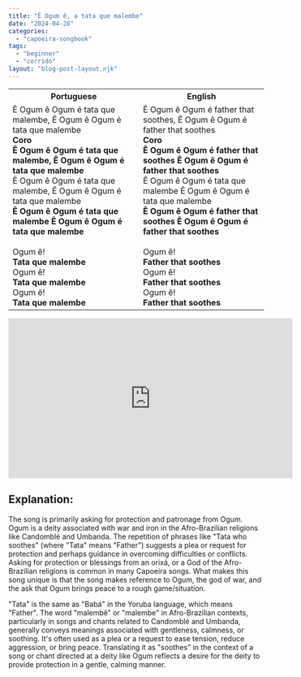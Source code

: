 ```yaml
---
title: "Ê Ogum ê, a tata que malembe"
date: "2024-04-28"
categories: 
  - "capoeira-songbook"
tags: 
  - "beginner"
  - "corrido"
layout: "blog-post-layout.njk"
---
```


<table class="capoeira-table">
    <tr class="header-row">
        <th>Portuguese</th>
        <th>English</th>
    </tr>
    <tr>
        <td>Ê Ogum ê Ogum é tata que malembe, Ê Ogum ê Ogum é tata que malembe<br>
<strong>Coro<br>
Ê Ogum ê Ogum é tata que malembe, Ê Ogum ê Ogum é tata que malembe</strong><br>
Ê Ogum ê Ogum é tata que malembe, Ê Ogum ê Ogum é tata que malembe<br>
<strong>Ê Ogum ê Ogum é tata que malembe Ê Ogum ê Ogum é tata que malembe</strong><br>
<br>
Ogum ê!<br>
<strong>Tata que malembe</strong><br>
Ogum ê!<br>
<strong>Tata que malembe</strong><br>
Ogum ê!<br>
<strong>Tata que malembe</strong></td>
        <td>Ê Ogum ê Ogum é father that soothes, Ê Ogum ê Ogum é father that soothes<br>
<strong>Coro<br>
Ê Ogum ê Ogum é father that soothes Ê Ogum ê Ogum é father that soothes</strong><br>
Ê Ogum ê Ogum é tata que malembe Ê Ogum ê Ogum é tata que malembe<br>
<strong>Ê Ogum ê Ogum é father that soothes Ê Ogum ê Ogum é father that soothes</strong><br>
<br>
Ogum ê!<br>
<strong>Father that soothes</strong><br>
Ogum ê!<br>
<strong>Father that soothes</strong><br>
Ogum ê!<br>
<strong>Father that soothes</strong></td>
    </tr>
</table>

<iframe width="560" height="315" src="https://www.youtube.com/embed/qtbs5qWPLF4" title="YouTube video player" frameborder="0" allow="accelerometer; autoplay; clipboard-write; encrypted-media; gyroscope; picture-in-picture" allowfullscreen></iframe>

## Explanation:

The song is primarily asking for protection and patronage from Ogum. Ogum is a deity associated with war and iron in the Afro-Brazilian religions like Candomblé and Umbanda. The repetition of phrases like "Tata who soothes" (where "Tata" means "Father") suggests a plea or request for protection and perhaps guidance in overcoming difficulties or conflicts. Asking for protection or blessings from an orixá, or a God of the Afro-Brazilian religions is common in many Capoeira songs. What makes this song unique is that the song makes reference to Ogum, the god of war, and the ask that Ogum brings peace to a rough game/situation.

"Tata" is the same as "Babá" in the Yoruba language, which means "Father". The word "malembê" or "malembe" in Afro-Brazilian contexts, particularly in songs and chants related to Candomblé and Umbanda, generally conveys meanings associated with gentleness, calmness, or soothing. It's often used as a plea or a request to ease tension, reduce aggression, or bring peace. Translating it as "soothes" in the context of a song or chant directed at a deity like Ogum reflects a desire for the deity to provide protection in a gentle, calming manner.
